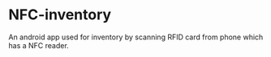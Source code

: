 # NFC-inventory
An android app used for inventory by scanning RFID card from phone which has a NFC reader.
